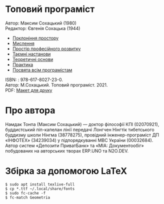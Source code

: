 # Топовий програміст

Автор: Максим Сохацький (1980)<br>
Редактор: Євгенія Сохацька (1944)

* <a href="https://tonpa.guru/stream/2022/2020-07-22 Топовый программист 1.htm">Поклоніння простору</a><br>
* <a href="https://tonpa.guru/stream/2022/2020-07-23 Топовый программист 2.htm">Мислення</a><br>
* <a href="https://tonpa.guru/stream/2022/2020-12-03 Топовый программист 3.htm">Простір професійного розвитку</a><br>
* <a href="https://tonpa.guru/stream/2022/2021-09-01 Топовый программист 5.htm">Таємні настанови</a><br>
* <a href="https://tonpa.guru/stream/2022/2021-04-30 Метафилософия.htm">Теоретичні основи</a><br>
* <a href="https://tonpa.guru/stream/2022/2021-09-01 Топовый программист 6.htm">Практика</a><br>
* <a href="#">Посвята всім програмістам</a><br>

ISBN: : 978-617-8027-23-0.<br>
Автор: М.Сохацький. Топовий програміст. 2021.<br>
PDF: <a href="https://longchenpa.github.io/top/texts/top.pdf">Макет для друку</a>

# Про автора

Намдак Тонпа (Максим Сохацький) — доктор філософії КПІ
(02070921), буддистський піп-капелан лінії передачі Лонгчен
Нінгтік тибетського буддизму школи Нінгма (38778275), провідний
інженер-програміст ДП «ІНФОТЕХ» (34239034) у підпорядкуванні
МВС України (00032684). Автор систем «Депозити ПриватБанк»
та «МІА: Документообіг» побудованих на авторських творах ERP.UNO та N2O.DEV.

# Збірка за допомогою LaTeX

```
$ sudo apt install texlive-full
$ cp *.ttf ~/.local/share/fonts
$ sudo fc-cache -f
$ fc-match Geometria
```
